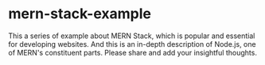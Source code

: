 # mern-stack-example
This a series of example about MERN Stack, which is popular and essential for developing websites. And this is an in-depth description of Node.js, one of MERN's constituent parts. Please share and add your insightful thoughts.
